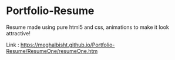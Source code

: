 # Portfolio-Resume
Resume made using pure html5 and css, animations to make it look attractive! 


Link : https://meghalbisht.github.io/Portfolio-Resume/ResumeOne/resumeOne.htm

